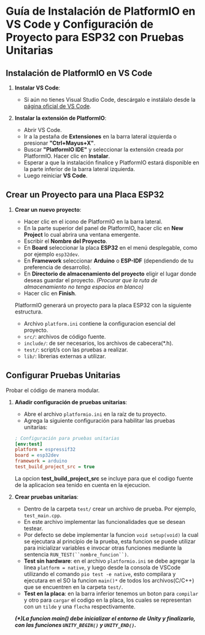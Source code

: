 # Guía de Instalación de PlatformIO en VS Code y Configuración de Proyecto para ESP32 con Pruebas Unitarias

## Instalación de PlatformIO en VS Code

1. **Instalar VS Code**:
   - Si aún no tienes Visual Studio Code, descárgalo e instálalo desde la [página oficial de VS Code](https://code.visualstudio.com/).

2. **Instalar la extensión de PlatformIO**:
   - Abrir VS Code.
   - Ir a la pestaña de **Extensiones** en la barra lateral izquierda o presionar **"Ctrl+Mayus+X"**.
   - Buscar **"PlatformIO IDE"** y seleccionar la extensión creada por PlatformIO. Hacer clic en **Instalar**.
   - Esperar a que la instalación finalice y PlatformIO estará disponible en la parte inferior de la barra lateral izquierda.
   - Luego reiniciar **VS Code**.

## Crear un Proyecto para una Placa ESP32

1. **Crear un nuevo proyecto**:
   - Hacer clic en el icono de PlatformIO en la barra lateral.
   - En la parte superior del panel de PlatformIO, hacer clic en **New Project** lo cual abrira una ventana emergente.
   - Escribir el **Nombre del Proyecto**.
   - En **Board** seleccionar la placa **ESP32** en el menú desplegable, como por ejemplo `esp32dev`.
   - En **Framework** seleccionar **Arduino** o **ESP-IDF** (dependiendo de tu preferencia de desarrollo).
   - En **Directorio de almacenamiento del proyecto** eligir el lugar donde deseas guardar el proyecto.
      _(Procurar que la ruta de almacenamiento no tenga espacios en blanco)_
   - Hacer clic en **Finish**.

   PlatformIO generará un proyecto para la placa ESP32 con la siguiente estructura.
   - Archivo `platform.ini` contiene la configuracion esencial del proyecto.
   - `src/`: archivos de código fuente.
   - `include/`: de ser necesarios, los archivos de cabecera(*.h).
   - `test/`: script/s con las pruebas a realizar.
   - `lib/`: librerias externas a utilizar. 

## Configurar Pruebas Unitarias

Probar el código de manera modular.

1. **Añadir configuración de pruebas unitarias**:
   - Abre el archivo `platformio.ini` en la raíz de tu proyecto.
   - Agrega la siguiente configuración para habilitar las pruebas unitarias:

   ```ini
   ; Configuración para pruebas unitarias
   [env:test]
   platform = espressif32
   board = esp32dev
   framework = arduino
   test_build_project_src = true
   ```
   La opcion **test_build_project_src** se incluye para que el codigo fuente de la aplicacion sea tenido en cuenta en la ejecucion.

2. **Crear pruebas unitarias**:
   - Dentro de la carpeta `test/` crear un archivo de prueba. Por ejemplo, `test_main.cpp`.
   - En este archivo implementar las funcionalidades que se desean testear.
   - Por defecto se debe implementar la funcion `void setup(void)` la cual se ejecutara al principio de la prueba, esta funcion se puede utilizar para inicializar variables e invocar otras funciones mediante la sentencia `RUN_TEST(``nombre_funcion``)`.
   - **Test sin hardware**: en el archivo `platformio.ini` se debe agregar la linea `platform = native`, y luego desde la consola de VSCode utilizando el comando `pio test -e native`, esto compilara y ejecutara en el SO la funcion `main()*` de todos los archivos(C/C++) que se encuentren en la carpeta `test/`.
   - **Test en la placa**: en la barra inferior tenemos un boton para `compilar` y otro para `cargar` el codigo en la placa, los cuales se representan con un `tilde` y una `flecha` respectivamente.

   **_(*)La funcion main() debe inicializar el entorno de Unity y finalizarlo, con las funciones `UNITY_BEGIN()` y `UNITY_END()`._**